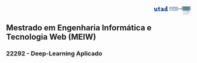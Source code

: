 <p align="center">
  <img align="right" alt="uab" src="https://raw.githubusercontent.com/ezefranca/MEIW/main/.resource/IG_Logo_vertical_cor.jpg" width="5%">
&nbsp; &nbsp; &nbsp; &nbsp;
  <img align="right" alt="utad" src="https://raw.githubusercontent.com/ezefranca/MEIW/main/.resource/logo_utad_completo_azul.png" width="15%">
  <br>
<h2>Mestrado em Engenharia Informática e Tecnologia Web (MEIW)</h2>
</p>

### 22292 - Deep-Learning Aplicado

